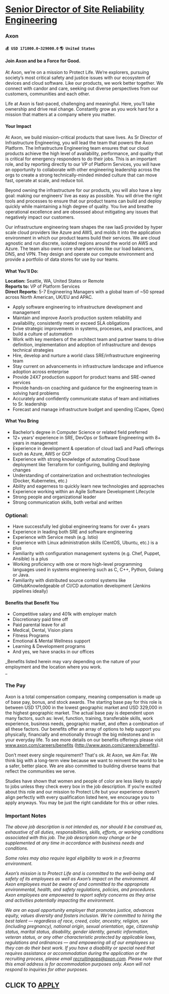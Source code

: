 # [Senior Director of Site Reliability Engineering](https://www.remotewlb.com/apply/senior-director-of-site-reliability-engineering)  
### Axon  
#### `💰 USD 171000.0~329000.0` `🌎 United States`  

#### **Join Axon and be a Force for Good.**

At Axon, we’re on a mission to Protect Life. We’re explorers, pursuing society’s most critical safety and justice issues with our ecosystem of devices and cloud software. Like our products, we work better together. We connect with candor and care, seeking out diverse perspectives from our customers, communities and each other.  
  
Life at Axon is fast-paced, challenging and meaningful. Here, you’ll take ownership and drive real change. Constantly grow as you work hard for a mission that matters at a company where you matter.

####  **Your Impact**

At Axon, we build mission-critical products that save lives. As Sr Director of Infrastructure Engineering, you will lead the team that powers the Axon Platform. The Infrastructure Engineering team ensures that our cloud products achieve the high level of availability, performance, and quality that is critical for emergency responders to do their jobs. This is an important role, and by reporting directly to our VP of Platform Services, you will have an opportunity to collaborate with other engineering leadership across the orgs to create a strong technically-minded minded culture that can move fast, operate at scale, and reduce toil.  
  
Beyond owning the infrastructure for our products, you will also have a key goal: making our engineers’ live as easy as possible. You will drive the right tools and processes to ensure that our product teams can build and deploy quickly while maintaining a high degree of quality. You live and breathe operational excellence and are obsessed about mitigating any issues that negatively impact our customers.  
  
Our infrastructure engineering team shapes the raw IaaS provided by hyper scale cloud providers like Azure and AWS, and molds it into the application environment in which our product teams build their services. We are cloud agnostic and run discrete, isolated regions around the world on AWS and Azure. The team also owns core share services like our load balancers, DNS, and VPN. They design and operate our compute environment and provide a portfolio of data stores for use by our teams.

####  
 **What You’ll Do:**

 **Location:** Seattle, WA, United States or Remote  
 **Reports to:** VP of Platform Services  
 **Direct Reports:** 5-7 Engineering Managers with a global team of ~50 spread across North American, UK/EU and APAC.

  * Apply software engineering to infrastructure development and management
  * Maintain and improve Axon’s production system reliability and availability, consistently meet or exceed SLA obligations
  * Drive strategic improvements in systems, processes, and practices, and build a culture of automation
  * Work with key members of the architect team and partner teams to drive definition, implementation and adoption of infrastructure and devops technical strategies
  * Hire, develop and nurture a world class SRE/infrastructure engineering team
  * Stay current on advancements in infrastructure landscape and influence adoption across enterprise
  * Provide 24X7 production support for product teams and SRE-owned services
  * Provide hands-on coaching and guidance for the engineering team in solving hard problems
  * Accurately and confidently communicate status of team and initiatives to Sr. leadership
  * Forecast and manage infrastructure budget and spending (Capex, Opex)

####  **What You Bring**

  * Bachelor’s degree in Computer Science or related field preferred
  * 12+ years’ experience in SRE, DevOps or Software Engineering with 8+ years in management
  * Experience in development & operation of cloud IaaS and PaaS offerings such as Azure, AWS or GCP
  * Experience with strong knowledge of automating Cloud base deployment like Terraform for configuring, building and deploying changes
  * Understanding of containerization and orchestration technologies (Docker, Kubernetes, etc.)
  * Ability and eagerness to quickly learn new technologies and approaches
  * Experience working within an Agile Software Development Lifecycle
  * Strong people and organizational leader
  * Strong communication skills, both verbal and written

### Optional:

  * Have successfully led global engineering teams for over 4+ years
  * Experience in leading both SRE and software engineering
  * Experience with Service mesh (e.g. Istio)
  * Experience with Linux administration skills (CentOS, Ubuntu, etc.) is a plus
  * Familiarity with configuration management systems (e.g. Chef, Puppet, Ansible) is a plus
  * Working proficiency with one or more high-level programming languages used in systems engineering such as C, C++, Python, Golang or Java.
  * Familiarity with distributed source control systems like GitHubKnowledgeable of CI/CD automation development (Jenkins pipelines ideally)

####  **Benefits that Benefit You**

  * Competitive salary and 401k with employer match
  * Discretionary paid time off
  * Paid parental leave for all
  * Medical, Dental, Vision plans
  * Fitness Programs
  * Emotional & Mental Wellness support
  * Learning & Development programs
  * And yes, we have snacks in our offices

 _Benefits listed herein may vary depending on the nature of your employment and the location where you work.  
_

### The Pay

Axon is a total compensation company, meaning compensation is made up of base pay, bonus, and stock awards. The starting base pay for this role is between USD 171,000 in the lowest geographic market and USD 329,000 in the highest geographic market. The actual base pay is dependent upon many factors, such as: level, function, training, transferable skills, work experience, business needs, geographic market, and often a combination of all these factors. Our benefits offer an array of options to help support you physically, financially and emotionally through the big milestones and in your everyday life. To see more details on our benefits offerings please visit www.axon.com/careers/benefits (http://www.axon.com/careers/benefits).

Don’t meet every single requirement? That's ok. At Axon, we Aim Far. We think big with a long-term view because we want to reinvent the world to be a safer, better place. We are also committed to building diverse teams that reflect the communities we serve.

Studies have shown that women and people of color are less likely to apply to jobs unless they check every box in the job description. If you’re excited about this role and our mission to Protect Life but your experience doesn’t align perfectly with every qualification listed here, we encourage you to apply anyways. You may be just the right candidate for this or other roles.

### Important Notes

 _The above job description is not intended as, nor should it be construed as, exhaustive of all duties, responsibilities, skills, efforts, or working conditions associated with this job. The job description may change or be supplemented at any time in accordance with business needs and conditions._

 _Some roles may also require legal eligibility to work in a firearms environment._

 _Axon’s mission is to Protect Life and is committed to the well-being and safety of its employees as well as Axon’s impact on the environment. All Axon employees must be aware of and committed to the appropriate environmental, health, and safety regulations, policies, and procedures. Axon employees are empowered to report safety concerns as they arise and activities potentially impacting the environment._

 _We are an equal opportunity employer that promotes justice, advances equity, values diversity and fosters inclusion. We’re committed to hiring the best talent — regardless of race, creed, color, ancestry, religion, sex (including pregnancy), national origin, sexual orientation, age, citizenship status, marital status, disability, gender identity, genetic information, veteran status, or any other characteristic protected by applicable laws, regulations and ordinances — and empowering all of our employees so they can do their best work. If you have a disability or special need that requires assistance or accommodation during the application or the recruiting process, please email recruitingops@axon.com. Please note that this email address is for accommodation purposes only. Axon will not respond to inquiries for other purposes._

  
## CLICK TO [APPLY](https://www.remotewlb.com/apply/senior-director-of-site-reliability-engineering)


